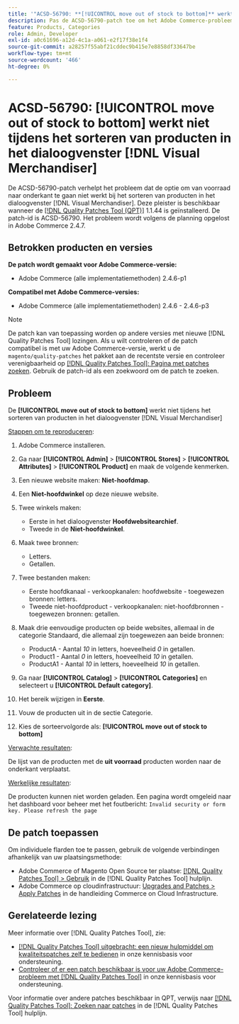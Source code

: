 ```yaml
---
title: '"ACSD-56790: **[!UICONTROL move out of stock to bottom]** werkt niet tijdens het sorteren van producten in de  [!DNL Visual Merchandiser]'''
description: Pas de ACSD-56790-patch toe om het Adobe Commerce-probleem op te lossen waarbij de optie 'van voorraad naar onderkant' niet werkt tijdens het sorteren van producten in Visual Merchandiser.
feature: Products, Categories
role: Admin, Developer
exl-id: a0c61696-a12d-4c1a-a061-e2f17f38e1f4
source-git-commit: a28257f55abf21cddec9b415e7e8858df33647be
workflow-type: tm+mt
source-wordcount: '466'
ht-degree: 0%

---
```


# ACSD-56790: **[!UICONTROL move out of stock to bottom]** werkt niet tijdens het sorteren van producten in het dialoogvenster [!DNL Visual Merchandiser]

De ACSD-56790-patch verhelpt het probleem dat de optie om van voorraad naar onderkant te gaan niet werkt bij het sorteren van producten in het dialoogvenster [!DNL Visual Merchandiser]. Deze pleister is beschikbaar wanneer de [[!DNL Quality Patches Tool (QPT)]](/help/announcements/adobe-commerce-announcements/magento-quality-patches-released-new-tool-to-self-serve-quality-patches.md) 1.1.44 is geïnstalleerd. De patch-id is ACSD-56790. Het probleem wordt volgens de planning opgelost in Adobe Commerce 2.4.7.

## Betrokken producten en versies

**De patch wordt gemaakt voor Adobe Commerce-versie:**

* Adobe Commerce (alle implementatiemethoden) 2.4.6-p1

**Compatibel met Adobe Commerce-versies:**

* Adobe Commerce (alle implementatiemethoden) 2.4.6 - 2.4.6-p3

>[!NOTE]
>
>De patch kan van toepassing worden op andere versies met nieuwe [!DNL Quality Patches Tool] lozingen. Als u wilt controleren of de patch compatibel is met uw Adobe Commerce-versie, werkt u de `magento/quality-patches` het pakket aan de recentste versie en controleer verenigbaarheid op [[!DNL Quality Patches Tool]: Pagina met patches zoeken](https://experienceleague.adobe.com/tools/commerce-quality-patches/index.html). Gebruik de patch-id als een zoekwoord om de patch te zoeken.

## Probleem

De **[!UICONTROL move out of stock to bottom]** werkt niet tijdens het sorteren van producten in het dialoogvenster [!DNL Visual Merchandiser]

<u>Stappen om te reproduceren</u>:

1. Adobe Commerce installeren.
1. Ga naar **[!UICONTROL Admin]** > **[!UICONTROL Stores]** > **[!UICONTROL Attributes]** > **[!UICONTROL Product]** en maak de volgende kenmerken.
1. Een nieuwe website maken: **Niet-hoofdmap**.
1. Een **Niet-hoofdwinkel** op deze nieuwe website.
1. Twee winkels maken:

   * Eerste in het dialoogvenster **Hoofdwebsitearchief**.
   * Tweede in de **Niet-hoofdwinkel**.

1. Maak twee bronnen:
   * Letters.
   * Getallen.

1. Twee bestanden maken:
   * Eerste hoofdkanaal - verkoopkanalen: hoofdwebsite - toegewezen bronnen: letters.
   * Tweede niet-hoofdproduct - verkoopkanalen: niet-hoofdbronnen - toegewezen bronnen: getallen.

1. Maak drie eenvoudige producten op beide websites, allemaal in de categorie Standaard, die allemaal zijn toegewezen aan beide bronnen:

   * ProductA - Aantal *10* in letters, hoeveelheid *0* in getallen.
   * Product1 - Aantal *0* in letters, hoeveelheid *10* in getallen.
   * ProductA1 - Aantal *10* in letters, hoeveelheid *10* in getallen.

1. Ga naar **[!UICONTROL Catalog]** > **[!UICONTROL Categories]** en selecteert u  **[!UICONTROL Default category]**.
1. Het bereik wijzigen in **Eerste**.
1. Vouw de producten uit in de sectie Categorie.
1. Kies de sorteervolgorde als: **[!UICONTROL move out of stock to bottom]**

<u>Verwachte resultaten</u>:

De lijst van de producten met de **uit voorraad** producten worden naar de onderkant verplaatst.

<u>Werkelijke resultaten</u>:

De producten kunnen niet worden geladen. Een pagina wordt omgeleid naar het dashboard voor beheer met het foutbericht: `Invalid security or form key. Please refresh the page`

## De patch toepassen

Om individuele flarden toe te passen, gebruik de volgende verbindingen afhankelijk van uw plaatsingsmethode:

* Adobe Commerce of Magento Open Source ter plaatse: [[!DNL Quality Patches Tool] > Gebruik](https://experienceleague.adobe.com/docs/commerce-operations/tools/quality-patches-tool/usage.html) in de [!DNL Quality Patches Tool] hulplijn.
* Adobe Commerce op cloudinfrastructuur: [Upgrades and Patches > Apply Patches](https://experienceleague.adobe.com/docs/commerce-cloud-service/user-guide/develop/upgrade/apply-patches.html) in de handleiding Commerce on Cloud Infrastructure.

## Gerelateerde lezing

Meer informatie over [!DNL Quality Patches Tool], zie:

* [[!DNL Quality Patches Tool] uitgebracht: een nieuw hulpmiddel om kwaliteitspatches zelf te bedienen](/help/announcements/adobe-commerce-announcements/magento-quality-patches-released-new-tool-to-self-serve-quality-patches.md) in onze kennisbasis voor ondersteuning.
* [Controleer of er een patch beschikbaar is voor uw Adobe Commerce-probleem met [!DNL Quality Patches Tool]](/help/support-tools/patches-available-in-qpt-tool/check-patch-for-magento-issue-with-magento-quality-patches.md) in onze kennisbasis voor ondersteuning.

Voor informatie over andere patches beschikbaar in QPT, verwijs naar [[!DNL Quality Patches Tool]: Zoeken naar patches](https://experienceleague.adobe.com/tools/commerce-quality-patches/index.html) in de [!DNL Quality Patches Tool] hulplijn.
